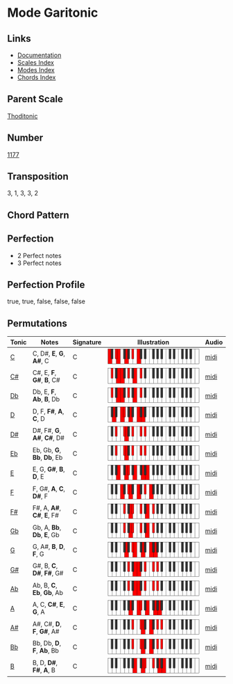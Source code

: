 # Mode Garitonic

## Links

- [Documentation](README.md)
- [Scales Index](Scales.md)
- [Modes Index](Modes.md)
- [Chords Index](Chords.md)

## Parent Scale

[Thoditonic](ScaleThoditonic.md)

## Number

[1177](https://ianring.com/musictheory/scales/1177)

## Transposition

3, 1, 3, 3, 2

## Chord Pattern



## Perfection

- 2 Perfect notes
- 3 Perfect notes

## Perfection Profile

true, true, false, false, false

## Permutations

| Tonic | Notes | Signature | Illustration | Audio |
|-------|-------|-----------|--------------|-------|
| [C](ModeCNaturalGaritonic.md) | C, D#, **E**, **G**, **A#**, C | C | ![CNaturalGaritonic](ModeCNaturalGaritonic.png) | [midi](https://github.com/edipermadi/music/blob/main/docs/ModeCNaturalGaritonic.mid?raw=true) |
| [C#](ModeCSharpGaritonic.md) | C#, E, **F**, **G#**, **B**, C# | C | ![CSharpGaritonic](ModeCSharpGaritonic.png) | [midi](https://github.com/edipermadi/music/blob/main/docs/ModeCSharpGaritonic.mid?raw=true) |
| [Db](ModeDFlatGaritonic.md) | Db, E, **F**, **Ab**, **B**, Db | C | ![DFlatGaritonic](ModeDFlatGaritonic.png) | [midi](https://github.com/edipermadi/music/blob/main/docs/ModeDFlatGaritonic.mid?raw=true) |
| [D](ModeDNaturalGaritonic.md) | D, F, **F#**, **A**, **C**, D | C | ![DNaturalGaritonic](ModeDNaturalGaritonic.png) | [midi](https://github.com/edipermadi/music/blob/main/docs/ModeDNaturalGaritonic.mid?raw=true) |
| [D#](ModeDSharpGaritonic.md) | D#, F#, **G**, **A#**, **C#**, D# | C | ![DSharpGaritonic](ModeDSharpGaritonic.png) | [midi](https://github.com/edipermadi/music/blob/main/docs/ModeDSharpGaritonic.mid?raw=true) |
| [Eb](ModeEFlatGaritonic.md) | Eb, Gb, **G**, **Bb**, **Db**, Eb | C | ![EFlatGaritonic](ModeEFlatGaritonic.png) | [midi](https://github.com/edipermadi/music/blob/main/docs/ModeEFlatGaritonic.mid?raw=true) |
| [E](ModeENaturalGaritonic.md) | E, G, **G#**, **B**, **D**, E | C | ![ENaturalGaritonic](ModeENaturalGaritonic.png) | [midi](https://github.com/edipermadi/music/blob/main/docs/ModeENaturalGaritonic.mid?raw=true) |
| [F](ModeFNaturalGaritonic.md) | F, G#, **A**, **C**, **D#**, F | C | ![FNaturalGaritonic](ModeFNaturalGaritonic.png) | [midi](https://github.com/edipermadi/music/blob/main/docs/ModeFNaturalGaritonic.mid?raw=true) |
| [F#](ModeFSharpGaritonic.md) | F#, A, **A#**, **C#**, **E**, F# | C | ![FSharpGaritonic](ModeFSharpGaritonic.png) | [midi](https://github.com/edipermadi/music/blob/main/docs/ModeFSharpGaritonic.mid?raw=true) |
| [Gb](ModeGFlatGaritonic.md) | Gb, A, **Bb**, **Db**, **E**, Gb | C | ![GFlatGaritonic](ModeGFlatGaritonic.png) | [midi](https://github.com/edipermadi/music/blob/main/docs/ModeGFlatGaritonic.mid?raw=true) |
| [G](ModeGNaturalGaritonic.md) | G, A#, **B**, **D**, **F**, G | C | ![GNaturalGaritonic](ModeGNaturalGaritonic.png) | [midi](https://github.com/edipermadi/music/blob/main/docs/ModeGNaturalGaritonic.mid?raw=true) |
| [G#](ModeGSharpGaritonic.md) | G#, B, **C**, **D#**, **F#**, G# | C | ![GSharpGaritonic](ModeGSharpGaritonic.png) | [midi](https://github.com/edipermadi/music/blob/main/docs/ModeGSharpGaritonic.mid?raw=true) |
| [Ab](ModeAFlatGaritonic.md) | Ab, B, **C**, **Eb**, **Gb**, Ab | C | ![AFlatGaritonic](ModeAFlatGaritonic.png) | [midi](https://github.com/edipermadi/music/blob/main/docs/ModeAFlatGaritonic.mid?raw=true) |
| [A](ModeANaturalGaritonic.md) | A, C, **C#**, **E**, **G**, A | C | ![ANaturalGaritonic](ModeANaturalGaritonic.png) | [midi](https://github.com/edipermadi/music/blob/main/docs/ModeANaturalGaritonic.mid?raw=true) |
| [A#](ModeASharpGaritonic.md) | A#, C#, **D**, **F**, **G#**, A# | C | ![ASharpGaritonic](ModeASharpGaritonic.png) | [midi](https://github.com/edipermadi/music/blob/main/docs/ModeASharpGaritonic.mid?raw=true) |
| [Bb](ModeBFlatGaritonic.md) | Bb, Db, **D**, **F**, **Ab**, Bb | C | ![BFlatGaritonic](ModeBFlatGaritonic.png) | [midi](https://github.com/edipermadi/music/blob/main/docs/ModeBFlatGaritonic.mid?raw=true) |
| [B](ModeBNaturalGaritonic.md) | B, D, **D#**, **F#**, **A**, B | C | ![BNaturalGaritonic](ModeBNaturalGaritonic.png) | [midi](https://github.com/edipermadi/music/blob/main/docs/ModeBNaturalGaritonic.mid?raw=true) |
